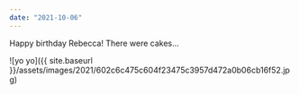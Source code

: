 ```yaml
---
date: "2021-10-06"
---
```


Happy birthday Rebecca! There were cakes…

![yo yo]({{ site.baseurl }}/assets/images/2021/602c6c475c604f23475c3957d472a0b06cb16f52.jpg)
